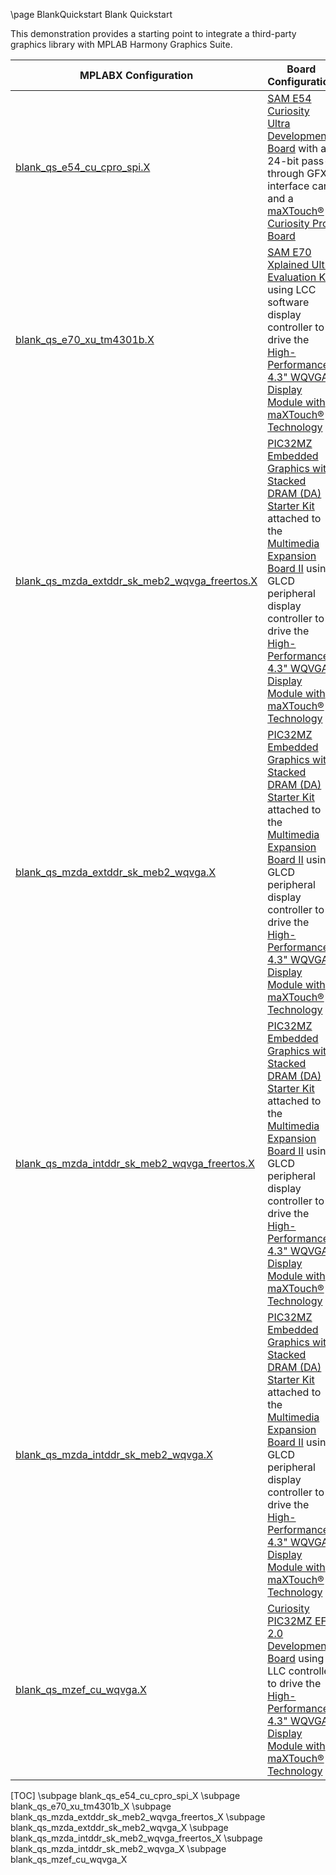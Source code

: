 \page BlankQuickstart Blank Quickstart

This demonstration provides a starting point to integrate a third-party graphics library with MPLAB Harmony Graphics Suite.

| MPLABX Configuration | Board Configuration |
| -------------------- | ------------------- |
| [blank_qs_e54_cu_cpro_spi.X](blank_qs_e54_cu_cpro_spi_X.html) | [SAM E54 Curiosity Ultra Development Board](https://www.microchip.com/Developmenttools/ProductDetails/DM320210) with a 24-bit pass-through GFX interface card and a [maXTouch® Curiosity Pro Board](https://www.microchip.com/Developmenttools/ProductDetails/AC320007) |
| [blank_qs_e70_xu_tm4301b.X](blank_qs_e70_xu_tm4301b_X.html) | [SAM E70 Xplained Ultra Evaluation Kit](https://www.microchip.com/Developmenttools/ProductDetails/DM320113) using LCC software display controller to drive the [High-Performance 4.3\" WQVGA Display Module with maXTouch® Technology](https://www.microchip.com/DevelopmentTools/ProductDetails/PartNO/AC320005-4) | 
| [blank_qs_mzda_extddr_sk_meb2_wqvga_freertos.X](blank_qs_mzda_extddr_sk_meb2_wqvga_freertos_X.html) | [PIC32MZ Embedded Graphics with Stacked DRAM (DA) Starter Kit](https://www.microchip.com/DevelopmentTools/ProductDetails/DM320010) attached to the [Multimedia Expansion Board II](https://www.microchip.com/DevelopmentTools/ProductDetails/PartNO/DM320005-5) using GLCD peripheral display controller to drive the [High-Performance 4.3\" WQVGA Display Module with maXTouch® Technology](https://www.microchip.com/DevelopmentTools/ProductDetails/PartNO/AC320005-4) | 
| [blank_qs_mzda_extddr_sk_meb2_wqvga.X](blank_qs_mzda_extddr_sk_meb2_wqvga_X.html) | [PIC32MZ Embedded Graphics with Stacked DRAM (DA) Starter Kit](https://www.microchip.com/DevelopmentTools/ProductDetails/DM320010) attached to the [Multimedia Expansion Board II](https://www.microchip.com/DevelopmentTools/ProductDetails/PartNO/DM320005-5) using GLCD peripheral display controller to drive the [High-Performance 4.3\" WQVGA Display Module with maXTouch® Technology](https://www.microchip.com/DevelopmentTools/ProductDetails/PartNO/AC320005-4) | 
| [blank_qs_mzda_intddr_sk_meb2_wqvga_freertos.X](blank_qs_mzda_intddr_sk_meb2_wqvga_freertos_X.html) | [PIC32MZ Embedded Graphics with Stacked DRAM (DA) Starter Kit](https://www.microchip.com/DevelopmentTools/ProductDetails/DM320010) attached to the [Multimedia Expansion Board II](https://www.microchip.com/DevelopmentTools/ProductDetails/PartNO/DM320005-5) using GLCD peripheral display controller to drive the [High-Performance 4.3\" WQVGA Display Module with maXTouch® Technology](https://www.microchip.com/DevelopmentTools/ProductDetails/PartNO/AC320005-4) | 
| [blank_qs_mzda_intddr_sk_meb2_wqvga.X](blank_qs_mzda_intddr_sk_meb2_wqvga_X.html) | [PIC32MZ Embedded Graphics with Stacked DRAM (DA) Starter Kit](https://www.microchip.com/DevelopmentTools/ProductDetails/DM320010) attached to the [Multimedia Expansion Board II](https://www.microchip.com/DevelopmentTools/ProductDetails/PartNO/DM320005-5) using GLCD peripheral display controller to drive the [High-Performance 4.3\" WQVGA Display Module with maXTouch® Technology](https://www.microchip.com/DevelopmentTools/ProductDetails/PartNO/AC320005-4) | 
| [blank_qs_mzef_cu_wqvga.X](blank_qs_mzef_cu_wqvga_X.html) | [Curiosity PIC32MZ EF 2.0 Development Board](https://www.microchip.com/Developmenttools/ProductDetails/DM320209) using LLC controller to drive the [High-Performance 4.3\" WQVGA Display Module with maXTouch® Technology](https://www.microchip.com/DevelopmentTools/ProductDetails/PartNO/AC320005-4) | 

[TOC]
\subpage blank_qs_e54_cu_cpro_spi_X
\subpage blank_qs_e70_xu_tm4301b_X
\subpage blank_qs_mzda_extddr_sk_meb2_wqvga_freertos_X
\subpage blank_qs_mzda_extddr_sk_meb2_wqvga_X
\subpage blank_qs_mzda_intddr_sk_meb2_wqvga_freertos_X
\subpage blank_qs_mzda_intddr_sk_meb2_wqvga_X
\subpage blank_qs_mzef_cu_wqvga_X